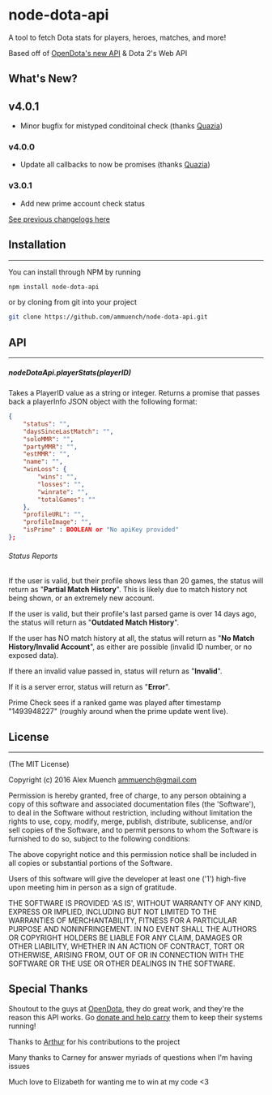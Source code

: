 # node-dota-api
A tool to fetch Dota stats for players, heroes, matches, and more!

Based off of [OpenDota's new API](https://docs.opendota.com/) & Dota 2's Web API

## What's New? ##

## v4.0.1

- Minor bugfix for mistyped conditoinal check (thanks [Quazia](https://github.com/ammuench/node-dota-api/pull/4))

### v4.0.0

- Update all callbacks to now be promises (thanks [Quazia](https://github.com/ammuench/node-dota-api/pull/3))

### v3.0.1

- Add new prime account check status

[See previous changelogs here](https://github.com/ammuench/node-dota-api/blob/master/CHANGELOG.md)


## Installation ##
------

You can install through NPM by running
```bash
npm install node-dota-api
```

or by cloning from git into your project
```bash
git clone https://github.com/ammuench/node-dota-api.git
```

## API ##
------
##### nodeDotaApi.playerStats(*playerID*)
Takes a PlayerID value as a string or integer. Returns a promise that passes back a playerInfo JSON object with the following format:
```json
{
    "status": "",
    "daysSinceLastMatch": "",
    "soloMMR": "",
    "partyMMR": "",
    "estMMR": "",
    "name": "",
    "winLoss": {
        "wins": "",
        "losses": "",
        "winrate": "",
        "totalGames": ""
    },
    "profileURL": "",
    "profileImage": "",
    "isPrime" : BOOLEAN or "No apiKey provided"
};
```
###### Status Reports

If the user is valid, but their profile shows less than 20 games, the status will return as "**Partial Match History**".  This is likely due to match history not being shown, or an extremely new account.

If the user is valid, but their profile's last parsed game is over 14 days ago, the status will return as "**Outdated Match History**".

If the user has NO match history at all, the status will return as "**No Match History/Invalid Account**", as either are possible (invalid ID number, or no exposed data).

If there an invalid value passed in, status will return as "**Invalid**". 

If it is a server error, status will return as "**Error**".

Prime Check sees if a ranked game was played after timestamp "1493948227" (roughly around when the prime update went live).

## License ##
-----
(The MIT License)

Copyright (c) 2016 Alex Muench <ammuench@gmail.com>

Permission is hereby granted, free of charge, to any person obtaining a copy of this software and associated documentation files (the 'Software'), to deal in the Software without restriction, including without limitation the rights to use, copy, modify, merge, publish, distribute, sublicense, and/or sell copies of the Software, and to permit persons to whom the Software is furnished to do so, subject to the following conditions:

The above copyright notice and this permission notice shall be included in all copies or substantial portions of the Software.

Users of this software will give the developer at least one ('1') high-five upon meeting him in person as a sign of gratitude.

THE SOFTWARE IS PROVIDED 'AS IS', WITHOUT WARRANTY OF ANY KIND, EXPRESS OR IMPLIED, INCLUDING BUT NOT LIMITED TO THE WARRANTIES OF MERCHANTABILITY, FITNESS FOR A PARTICULAR PURPOSE AND NONINFRINGEMENT. IN NO EVENT SHALL THE AUTHORS OR COPYRIGHT HOLDERS BE LIABLE FOR ANY CLAIM, DAMAGES OR OTHER LIABILITY, WHETHER IN AN ACTION OF CONTRACT, TORT OR OTHERWISE, ARISING FROM, OUT OF OR IN CONNECTION WITH THE SOFTWARE OR THE USE OR OTHER DEALINGS IN THE SOFTWARE.

## Special Thanks ##

Shoutout to the guys at [OpenDota](http://opendota.com), they do great work, and they're the reason this API works.  Go [donate and help carry](https://www.opendota.com/carry) them to keep their systems running!

Thanks to [Arthur](https://github.com/quazia) for his contributions to the project

Many thanks to Carney for answer myriads of questions when I'm having issues

Much love to Elizabeth for wanting me to win at my code <3

